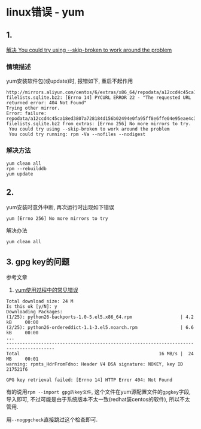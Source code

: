 # linux错误 - yum

## 1.

[解决 You could try using --skip-broken to work around the problem](http://blog.csdn.net/xc_gxf/article/details/8250983)

### 情境描述

yum安装软件包(或update)时, 报错如下, 重启不起作用

```shell
http://mirrors.aliyun.com/centos/6/extras/x86_64/repodata/a12ccd4c45ca18ed3807a728184d156b02494e0fa95ff8e6ffe04e95eae4c35b-filelists.sqlite.bz2: [Errno 14] PYCURL ERROR 22 - "The requested URL returned error: 404 Not Found"
Trying other mirror.
Error: failure: repodata/a12ccd4c45ca18ed3807a728184d156b02494e0fa95ff8e6ffe04e95eae4c35b-filelists.sqlite.bz2 from extras: [Errno 256] No more mirrors to try.
 You could try using --skip-broken to work around the problem
 You could try running: rpm -Va --nofiles --nodigest
```

### 解决方法

```shell
yum clean all
rpm --rebuilddb
yum update
```

## 2. 

yum安装时意外中断, 再次运行时出现如下错误

```
yum [Errno 256] No more mirrors to try
```

解决办法

```
yum clean all
```

## 3. gpg key的问题


参考文章

1. [yum使用过程中的常见错误](http://blog.csdn.net/zklth/article/details/6339662)

```
Total download size: 24 M
Is this ok [y/N]: y
Downloading Packages:
(1/25): python26-backports-1.0-5.el5.x86_64.rpm                  | 4.2 kB     00:00     
(2/25): python26-ordereddict-1.1-3.el5.noarch.rpm                | 6.6 kB     00:00     
...
----------------------------------------------------------------------------------------
Total                                                    16 MB/s |  24 MB     00:01     
warning: rpmts_HdrFromFdno: Header V4 DSA signature: NOKEY, key ID 217521f6

GPG key retrieval failed: [Errno 14] HTTP Error 404: Not Found
```

有的说用`rpm --import gpg的key文件`, 这个文件在yum源配置文件的`gpgkey`字段, 导入即可, 不过可能是由于系统版本不太一致(redhat装centos的软件), 所以不太管用.

用`--nogpgcheck`直接跳过这个检查即可.

